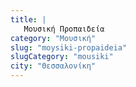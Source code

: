 ```yaml
---
title: |
   Μουσική Προπαιδεία
category: "Μουσική"
slug: "moysiki-propaideia"
slugCategory: "mousiki"
city: "Θεσσαλονίκη"
---
```


